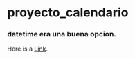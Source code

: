 # proyecto_calendario

### datetime era una buena opcion.

Here is a [Link](https://www.npmjs.com/package/@olton/datetime  "datetime").

